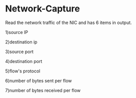 # Network-Capture
 Read the network traffic of the NIC and has 6 items in output.
 
 1)source IP
 
 2)destination ip
 
 3)source port
 
 4)destination port
 
 5)flow's protocol
 
 6)number of bytes sent per flow
 
 7)number of bytes received per flow
 
